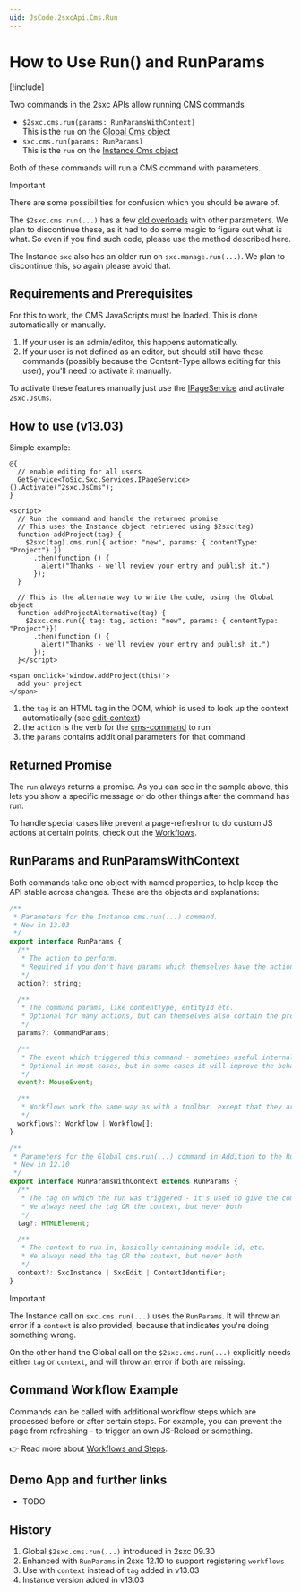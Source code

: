 ```yaml
---
uid: JsCode.2sxcApi.Cms.Run
---
```


# How to Use Run() and RunParams

[!include[](~/pages/basics/stack/_shared-float-summary.md)]
<style>.context-box-summary .edit-custom { visibility: visible; } </style>

Two commands in the 2sxc APIs allow running CMS commands

* `$2sxc.cms.run(params: RunParamsWithContext)`  
    This is the `run` on the [Global Cms object](xref:JsCode.2sxcApi.$2sxc.Cms)
* `sxc.cms.run(params: RunParams)`  
    This is the `run` on the [Instance Cms object](xref:JsCode.2sxcApi.Sxc.Cms)

Both of these commands will run a CMS command with parameters. 

> [!IMPORTANT]
> There are some possibilities for confusion which you should be aware of.
> 
> The `$2sxc.cms.run(...)` has a few [old overloads](xref:JsCode.2sxcApi.Obsolete.$2sxc.CmsV9) with other parameters. 
> We plan to discontinue these, as it had to do some magic to figure out what is what.
> So even if you find such code, please use the method described here. 
> 
> The Instance `sxc` also has an older run on `sxc.manage.run(...)`. 
> We plan to discontinue this, so again please avoid that. 

## Requirements and Prerequisites

For this to work, the CMS JavaScripts must be loaded. 
This is done automatically or manually.

1. If your user is an admin/editor, this happens automatically. 
1. If your user is not defined as an editor, but should still have these commands (possibly because the Content-Type allows editing for this user), you'll need to activate it manually. 

To activate these features manually just use the [IPageService](xref:NetCode.Razor.Services.IPageService) and activate `2sxc.JsCms`.


## How to use (v13.03)

Simple example:

```razor
@{
  // enable editing for all users
  GetService<ToSic.Sxc.Services.IPageService>().Activate("2sxc.JsCms");
}

<script>
  // Run the command and handle the returned promise
  // This uses the Instance object retrieved using $2sxc(tag)
  function addProject(tag) {
    $2sxc(tag).cms.run({ action: "new", params: { contentType: "Project"} })
      .then(function () {
        alert("Thanks - we'll review your entry and publish it.")
      });
  }

  // This is the alternate way to write the code, using the Global object
  function addProjectAlternative(tag) {
    $2sxc.cms.run({ tag: tag, action: "new", params: { contentType: "Project"}})
      .then(function () {
        alert("Thanks - we'll review your entry and publish it.")
      });
  }</script>

<span onclick='window.addProject(this)'>
  add your project
</span>

```

1. the `tag` is an HTML tag in the DOM, which is used to look up the context automatically (see [edit-context](xref:Basics.Browser.EditUx.EditContext))
1. the `action` is the verb for the [cms-command](xref:JsCode.Commands.Index) to run
1. the `params` contains additional parameters for that command


## Returned Promise

The `run` always returns a promise. 
As you can see in the sample above, this lets you show a specific message or do other things after the command has run. 

To handle special cases like prevent a page-refresh or to do custom JS actions at certain points, check out the [Workflows](xref:JsCode.Toolbars.Workflows).


## RunParams and RunParamsWithContext

Both commands take one object with named properties, to help keep the API stable across changes. These are the objects and explanations:

```js
/**
 * Parameters for the Instance cms.run(...) command.
 * New in 13.03
 */
export interface RunParams {
  /**
   * The action to perform.
   * Required if you don't have params which themselves have the action
   */
  action?: string;

  /**
   * The command params, like contentType, entityId etc.
   * Optional for many actions, but can themselves also contain the property `action`, in which case action can be ommited.
   */
  params?: CommandParams;

  /**
   * The event which triggered this command - sometimes useful internally further use.
   * Optional in most cases, but in some cases it will improve the behavior of the code.
   */
  event?: MouseEvent;

  /**
   * Workflows work the same way as with a toolbar, except that they are added here and not registered on init
   */
  workflows?: Workflow | Workflow[];
}

/**
 * Parameters for the Global cms.run(...) command in Addition to the RunParams
 * New in 12.10
 */
export interface RunParamsWithContext extends RunParams {
  /**
   * The tag on which the run was triggered - it's used to give the command a context to start from
   * We always need the tag OR the context, but never both
   */
  tag?: HTMLElement;

  /**
   * The context to run in, basically containing module id, etc.
   * We always need the tag OR the context, but never both
   */
  context?: SxcInstance | SxcEdit | ContextIdentifier;
}
```

> [!IMPORTANT]
> The Instance call on `sxc.cms.run(...)` uses the `RunParams`.
> It will throw an error if a `context` is also provided, because that indicates
> you're doing something wrong. 
> 
> On the other hand the Global call on the `$2sxc.cms.run(...)` explicitly needs
> either `tag` or `context`, and will throw an error if both are missing. 



## Command Workflow Example

Commands can be called with additional workflow steps which are processed before or after certain steps. For example, you can prevent the page from refreshing - to trigger an own JS-Reload or something. 

👉 Read more about [Workflows and Steps](xref:JsCode.2sxcApi.Cms.CommandWorkflows).


## Demo App and further links 

* TODO


## History

1. Global `$2sxc.cms.run(...)` introduced in 2sxc 09.30
1. Enhanced with `RunParams` in 2sxc 12.10 to support registering `workflows`
1. Use with `context` instead of `tag` added in v13.03
1. Instance version added in v13.03
